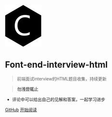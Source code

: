 ![logo](./web-logo-120.png ':no-zoom')

# Font-end-interview-html

> 前端面试interview的HTML题目收集，持续更新

> **勿浅尝辄止**

* 评论中可以给出自己的见解和答案，一起学习进步

[GitHub](https://github.com/nieyafei/front-end-interview-html)
[开始阅读](/basic)
